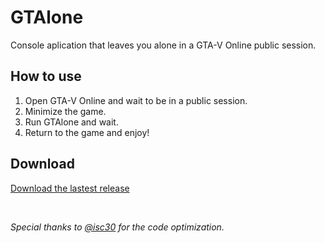 # GTAlone
Console aplication that leaves you alone in a GTA-V Online public session.

## How to use
1. Open GTA-V Online and wait to be in a public session.
2. Minimize the game.
3. Run GTAlone and wait.
4. Return to the game and enjoy!

## Download
[Download the lastest release](https://github.com/arkaitzvizuete/GTAlone/releases/latest "Download")

</br>

*Special thanks to [@isc30](https://github.com/isc30) for the code optimization.*